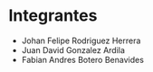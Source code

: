 # Integrantes
- Johan Felipe Rodriguez Herrera
- Juan David Gonzalez Ardila
- Fabian Andres Botero Benavides
